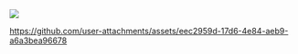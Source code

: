 


<img src="https://github.com/user-attachments/assets/eec2959d-17d6-4e84-aeb9-a6a3bea96678" style="max-width:100%;" />

https://github.com/user-attachments/assets/eec2959d-17d6-4e84-aeb9-a6a3bea96678